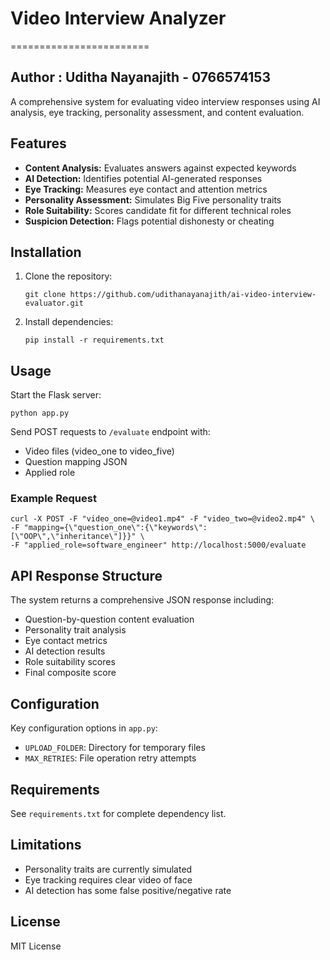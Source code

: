 # Video Interview Analyzer

========================

## Author : Uditha Nayanajith - 0766574153

A comprehensive system for evaluating video interview responses using AI analysis, eye tracking, personality assessment, and content evaluation.

## Features

- **Content Analysis:** Evaluates answers against expected keywords
- **AI Detection:** Identifies potential AI-generated responses
- **Eye Tracking:** Measures eye contact and attention metrics
- **Personality Assessment:** Simulates Big Five personality traits
- **Role Suitability:** Scores candidate fit for different technical roles
- **Suspicion Detection:** Flags potential dishonesty or cheating

## Installation

1.  Clone the repository:

        git clone https://github.com/udithanayanajith/ai-video-interview-evaluator.git

2.  Install dependencies:

        pip install -r requirements.txt

## Usage

Start the Flask server:

    python app.py

Send POST requests to `/evaluate` endpoint with:

- Video files (video_one to video_five)
- Question mapping JSON
- Applied role

### Example Request

    curl -X POST -F "video_one=@video1.mp4" -F "video_two=@video2.mp4" \
    -F "mapping={\"question_one\":{\"keywords\":[\"OOP\",\"inheritance\"]}}" \
    -F "applied_role=software_engineer" http://localhost:5000/evaluate

## API Response Structure

The system returns a comprehensive JSON response including:

- Question-by-question content evaluation
- Personality trait analysis
- Eye contact metrics
- AI detection results
- Role suitability scores
- Final composite score

## Configuration

Key configuration options in `app.py`:

- `UPLOAD_FOLDER`: Directory for temporary files
- `MAX_RETRIES`: File operation retry attempts

## Requirements

See `requirements.txt` for complete dependency list.

## Limitations

- Personality traits are currently simulated
- Eye tracking requires clear video of face
- AI detection has some false positive/negative rate

## License

MIT License
